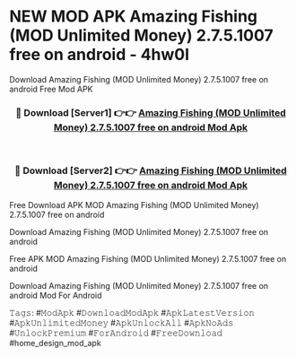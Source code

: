 # NEW MOD APK Amazing Fishing (MOD Unlimited Money) 2.7.5.1007 free on android - 4hw0l
Download Amazing Fishing (MOD Unlimited Money) 2.7.5.1007 free on android Free Mod APK

<div align="center">
<h3>🔴 Download [Server1] 👉👉 <a href="https://apk-comot.site?title=Amazing_Fishing_(MOD_Unlimited_Money)_2.7.5.1007_free_on_android">Amazing Fishing (MOD Unlimited Money) 2.7.5.1007 free on android Mod Apk</a></h3><br>

<h3>🔴 Download [Server2] 👉👉 <a href="https://apk-comot.site?title=Amazing_Fishing_(MOD_Unlimited_Money)_2.7.5.1007_free_on_android">Amazing Fishing (MOD Unlimited Money) 2.7.5.1007 free on android Mod Apk</a></h3>
</div>


Free Download APK MOD Amazing Fishing (MOD Unlimited Money) 2.7.5.1007 free on android

Download Amazing Fishing (MOD Unlimited Money) 2.7.5.1007 free on android 

Free APK MOD Amazing Fishing (MOD Unlimited Money) 2.7.5.1007 free on android 

Download Amazing Fishing (MOD Unlimited Money) 2.7.5.1007 free on android Mod For Android

𝚃𝚊𝚐𝚜: #𝙼𝚘𝚍𝙰𝚙𝚔 #𝙳𝚘𝚠𝚗𝚕𝚘𝚊𝚍𝙼𝚘𝚍𝙰𝚙𝚔 #𝙰𝚙𝚔𝙻𝚊𝚝𝚎𝚜𝚝𝚅𝚎𝚛𝚜𝚒𝚘𝚗 #𝙰𝚙𝚔𝚄𝚗𝚕𝚒𝚖𝚒𝚝𝚎𝚍𝙼𝚘𝚗𝚎𝚢 #𝙰𝚙𝚔𝚄𝚗𝚕𝚘𝚌𝚔𝙰𝚕𝚕 #𝙰𝚙𝚔𝙽𝚘𝙰𝚍𝚜 #𝚄𝚗𝚕𝚘𝚌𝚔𝙿𝚛𝚎𝚖𝚒𝚞𝚖 #𝙵𝚘𝚛𝙰𝚗𝚍𝚛𝚘𝚒𝚍 #𝙵𝚛𝚎𝚎𝙳𝚘𝚠𝚗𝚕𝚘𝚊𝚍 #home_design_mod_apk